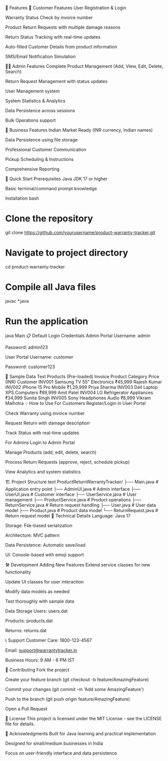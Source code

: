 🌟 Features
👤 Customer Features
User Registration & Login

Warranty Status Check by invoice number

Product Return Requests with multiple damage reasons

Return Status Tracking with real-time updates

Auto-filled Customer Details from product information

SMS/Email Notification Simulation

👨‍💼 Admin Features
Complete Product Management (Add, View, Edit, Delete, Search)

Return Request Management with status updates

User Management system

System Statistics & Analytics

Data Persistence across sessions

Bulk Operations support

🏢 Business Features
Indian Market Ready (INR currency, Indian names)

Data Persistence using file storage

Professional Customer Communication

Pickup Scheduling & Instructions

Comprehensive Reporting

🚀 Quick Start
Prerequisites
Java JDK 17 or higher

Basic terminal/command prompt knowledge

Installation
bash
# Clone the repository
git clone https://github.com/yourusername/product-warranty-tracker.git

# Navigate to project directory
cd product-warranty-tracker

# Compile all Java files
javac *.java

# Run the application
java Main
📋 Default Login Credentials
Admin Portal
Username: admin

Password: admin123

User Portal
Username: customer

Password: customer123

🎯 Sample Data
Test Products (Pre-loaded)
Invoice	Product	Category	Price (INR)	Customer
INV001	Samsung TV 55"	Electronics	₹45,999	Rajesh Kumar
INV002	iPhone 15 Pro	Mobile	₹1,29,999	Priya Sharma
INV003	Dell Laptop XPS	Computers	₹89,999	Amit Patel
INV004	LG Refrigerator	Appliances	₹34,999	Sunita Singh
INV005	Sony Headphones	Audio	₹8,999	Vikram Malhotra
💡 How to Use
For Customers
Register/Login in User Portal

Check Warranty using invoice number

Request Return with damage description

Track Status with real-time updates

For Admins
Login to Admin Portal

Manage Products (add, edit, delete, search)

Process Return Requests (approve, reject, schedule pickup)

View Analytics and system statistics

🏗️ Project Structure
text
ProductReturnWarrantyTracker/
├── Main.java                 # Application entry point
├── AdminUI.java              # Admin interface
├── UserUI.java               # Customer interface
├── UserService.java          # User management
├── ProductService.java       # Product operations
├── ReturnService.java        # Return request handling
├── User.java                 # User data model
├── Product.java              # Product data model
└── ReturnRequest.java        # Return request model
🔧 Technical Details
Language: Java 17

Storage: File-based serialization

Architecture: MVC pattern

Data Persistence: Automatic save/load

UI: Console-based with emoji support

🛠️ Development
Adding New Features
Extend service classes for new functionality

Update UI classes for user interaction

Modify data models as needed

Test thoroughly with sample data

Data Storage
Users: users.dat

Products: products.dat

Returns: returns.dat

📞 Support
Customer Care: 1800-123-4567

Email: support@warrantytracker.in

Business Hours: 9 AM - 6 PM IST

👥 Contributing
Fork the project

Create your feature branch (git checkout -b feature/AmazingFeature)

Commit your changes (git commit -m 'Add some AmazingFeature')

Push to the branch (git push origin feature/AmazingFeature)

Open a Pull Request

📄 License
This project is licensed under the MIT License - see the LICENSE file for details.

🙏 Acknowledgments
Built for Java learning and practical implementation

Designed for small/medium businesses in India

Focus on user-friendly interface and data persistence

